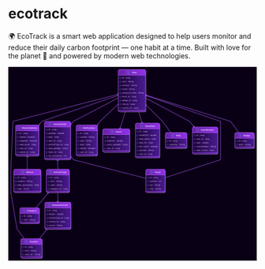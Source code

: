 # ecotrack
🌍 EcoTrack is a smart web application designed to help users monitor and reduce their daily carbon footprint — one habit at a time. Built with love for the planet 🌱 and powered by modern web technologies.

![img.png](img.png)